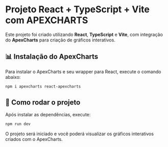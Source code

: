 # Projeto React + TypeScript + Vite com APEXCHARTS

Este projeto foi criado utilizando **React**, **TypeScript** e **Vite**, com integração do **ApexCharts** para criação de gráficos interativos.

## 📊 Instalação do ApexCharts

Para instalar o ApexCharts e seu wrapper para React, execute o comando abaixo:

```bash
npm i apexcharts react-apexcharts
```

## 🚀 Como rodar o projeto

Após instalar as dependências, execute:

```bash
npm run dev
```

O projeto será iniciado e você poderá visualizar os gráficos interativos criados com o ApexCharts.